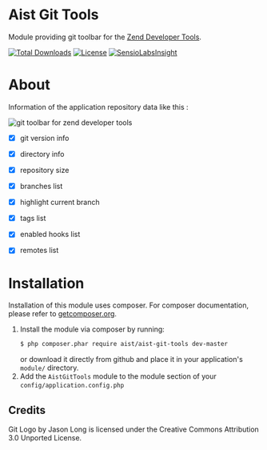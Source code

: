 Aist Git Tools
==============
Module providing git toolbar for the [Zend Developer Tools](https://github.com/zendframework/ZendDeveloperTools).

[![Total Downloads](https://poser.pugx.org/aist/aist-git-tools/downloads)](https://packagist.org/packages/aist/aist-git-tools)
[![License](https://poser.pugx.org/aist/aist-git-tools/license)](https://packagist.org/packages/aist/aist-git-tools)
[![SensioLabsInsight](https://insight.sensiolabs.com/projects/d5905635-cc2b-4845-acb2-7548a67d8945/mini.png)](https://insight.sensiolabs.com/projects/d5905635-cc2b-4845-acb2-7548a67d8945)


About
=====
Information of the application repository data like this :

![git toolbar for zend developer tools](https://github.com/ma-si/aist-git-tools/blob/master/data/docs/toolbar.png)

- [x] git version info
- [x] directory info
- [x] repository size
- [x] branches list
- [x] highlight current branch
- [x] tags list
- [x] enabled hooks list
- [x] remotes list


Installation
============
Installation of this module uses composer. For composer documentation, please refer to
[getcomposer.org](http://getcomposer.org/).

1. Install the module via composer by running:
    ```sh
    $ php composer.phar require aist/aist-git-tools dev-master
    ```
   or download it directly from github and place it in your application's `module/` directory.
2. Add the `AistGitTools` module to the module section of your `config/application.config.php`


Credits
-------
Git Logo by Jason Long is licensed under the Creative Commons Attribution 3.0 Unported License.
